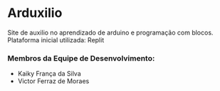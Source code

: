 # Arduxilio
Site de auxilio no aprendizado de arduino e programação com blocos.
Plataforma inicial utilizada: Replit

### Membros da Equipe de Desenvolvimento:

- Kaiky França da Silva
- Victor Ferraz de Moraes
